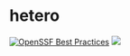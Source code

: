 # hetero
[![OpenSSF Best Practices](https://www.bestpractices.dev/projects/10699/badge)](https://www.bestpractices.dev/projects/10699)
<a href="https://www.bestpractices.dev/projects/10699"><img src="https://www.bestpractices.dev/projects/10699/badge"></a>
